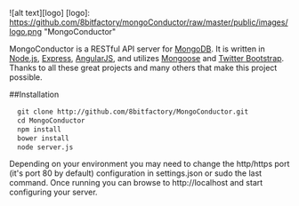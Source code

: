 ![alt text][logo]
[logo]: https://github.com/8bitfactory/mongoConductor/raw/master/public/images/logo.png "MongoConductor"

MongoConductor is a RESTful API server for [MongoDB](http://www.mongodb.org/).  It is written in [Node.js](http://nodejs.org/), [Express](http://expressjs.com/), [AngularJS](http://angularjs.org/), and utilizes [Mongoose](http://mongoosejs.com/) and [Twitter Bootstrap](http://getbootstrap.com).  Thanks to all these great projects and many others that make this project possible.

##Installation
```
  git clone http://github.com/8bitfactory/MongoConductor.git
  cd MongoConductor
  npm install
  bower install
  node server.js
```
Depending on your environment you may need to change the http/https port (it's port 80 by default) configuration in settings.json or sudo the last command.  Once running you can browse to http://localhost and start configuring your server.
